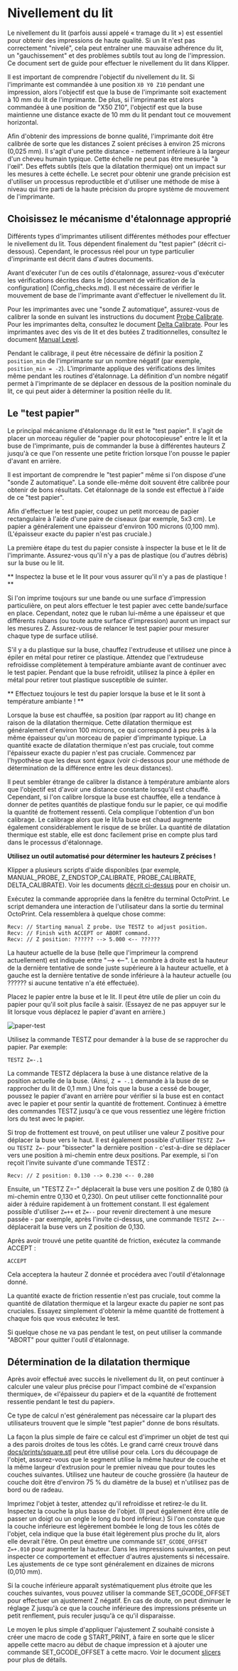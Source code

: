 ﻿# Nivellement du lit

Le nivellement du lit (parfois aussi appelé « tramage du lit ») est essentiel pour obtenir des impressions de haute qualité. Si un lit n'est pas correctement "nivelé", cela peut entraîner une mauvaise adhérence du lit, un "gauchissement" et des problèmes subtils tout au long de l'impression. Ce document sert de guide pour effectuer le nivellement du lit dans Klipper.

Il est important de comprendre l'objectif du nivellement du lit. Si l'imprimante est commandée à une position `X0 Y0 Z10` pendant une impression, alors l'objectif est que la buse de l'imprimante soit exactement à 10 mm du lit de l'imprimante. De plus, si l'imprimante est alors commandée à une position de "X50 Z10", l'objectif est que la buse maintienne une distance exacte de 10 mm du lit pendant tout ce mouvement horizontal.

Afin d'obtenir des impressions de bonne qualité, l'imprimante doit être calibrée de sorte que les distances Z soient précises à environ 25 microns (0,025 mm). Il s'agit d'une petite distance - nettement inférieure à la largeur d'un cheveu humain typique. Cette échelle ne peut pas être mesurée "à l'œil". Des effets subtils (tels que la dilatation thermique) ont un impact sur les mesures à cette échelle. Le secret pour obtenir une grande précision est d'utiliser un processus reproductible et d'utiliser une méthode de mise à niveau qui tire parti de la haute précision du propre système de mouvement de l'imprimante.

## Choisissez le mécanisme d'étalonnage approprié

Différents types d'imprimantes utilisent différentes méthodes pour effectuer le nivellement du lit. Tous dépendent finalement du "test papier" (décrit ci-dessous). Cependant, le processus réel pour un type particulier d'imprimante est décrit dans d'autres documents.

Avant d'exécuter l'un de ces outils d'étalonnage, assurez-vous d'exécuter les vérifications décrites dans le [document de vérification de la configuration] (Config_checks.md). Il est nécessaire de vérifier le mouvement de base de l'imprimante avant d'effectuer le nivellement du lit.

Pour les imprimantes avec une "sonde Z automatique", assurez-vous de calibrer la sonde en suivant les instructions du document [Probe Calibrate](Probe_Calibrate.md). Pour les imprimantes delta, consultez le document [Delta Calibrate](Delta_Calibrate.md). Pour les imprimantes avec des vis de lit et des butées Z traditionnelles, consultez le document [Manual Level](Manual_Level.md).

Pendant le calibrage, il peut être nécessaire de définir la position Z `position_min` de l'imprimante sur un nombre négatif (par exemple, `position_min = -2`). L'imprimante applique des vérifications des limites même pendant les routines d'étalonnage. La définition d'un nombre négatif permet à l'imprimante de se déplacer en dessous de la position nominale du lit, ce qui peut aider à déterminer la position réelle du lit.

## Le "test papier"

Le principal mécanisme d'étalonnage du lit est le "test papier". Il s'agit de placer un morceau régulier de "papier pour photocopieuse" entre le lit et la buse de l'imprimante, puis de commander la buse à différentes hauteurs Z jusqu'à ce que l'on ressente une petite friction lorsque l'on pousse le papier d'avant en arrière.

Il est important de comprendre le "test papier" même si l'on dispose d'une "sonde Z automatique". La sonde elle-même doit souvent être calibrée pour obtenir de bons résultats. Cet étalonnage de la sonde est effectué à l'aide de ce "test papier".

Afin d'effectuer le test papier, coupez un petit morceau de papier rectangulaire à l'aide d'une paire de ciseaux (par exemple, 5x3 cm). Le papier a généralement une épaisseur d'environ 100 microns (0,100 mm). (L'épaisseur exacte du papier n'est pas cruciale.)

La première étape du test du papier consiste à inspecter la buse et le lit de l'imprimante. Assurez-vous qu'il n'y a pas de plastique (ou d'autres débris) sur la buse ou le lit.

** Inspectez la buse et le lit pour vous assurer qu'il n'y a pas de plastique ! **

Si l'on imprime toujours sur une bande ou une surface d'impression particulière, on peut alors effectuer le test papier avec cette bande/surface en place. Cependant, notez que le ruban lui-même a une épaisseur et que différents rubans (ou toute autre surface d'impression) auront un impact sur les mesures Z. Assurez-vous de relancer le test papier pour mesurer chaque type de surface utilisé.

S'il y a du plastique sur la buse, chauffez l'extrudeuse et utilisez une pince à épiler en métal pour retirer ce plastique. Attendez que l'extrudeuse refroidisse complètement à température ambiante avant de continuer avec le test papier. Pendant que la buse refroidit, utilisez la pince à épiler en métal pour retirer tout plastique susceptible de suinter.

** Effectuez toujours le test du papier lorsque la buse et le lit sont à température ambiante ! **

Lorsque la buse est chauffée, sa position (par rapport au lit) change en raison de la dilatation thermique. Cette dilatation thermique est généralement d'environ 100 microns, ce qui correspond à peu près à la même épaisseur qu'un morceau de papier d'imprimante typique. La quantité exacte de dilatation thermique n'est pas cruciale, tout comme l'épaisseur exacte du papier n'est pas cruciale. Commencez par l'hypothèse que les deux sont égaux (voir ci-dessous pour une méthode de détermination de la différence entre les deux distances).

Il peut sembler étrange de calibrer la distance à température ambiante alors que l'objectif est d'avoir une distance constante lorsqu'il est chauffé. Cependant, si l'on calibre lorsque la buse est chauffée, elle a tendance à donner de petites quantités de plastique fondu sur le papier, ce qui modifie la quantité de frottement ressenti. Cela complique l'obtention d'un bon calibrage. Le calibrage alors que le lit/la buse est chaud augmente également considérablement le risque de se brûler. La quantité de dilatation thermique est stable, elle est donc facilement prise en compte plus tard dans le processus d'étalonnage.

**Utilisez un outil automatisé pour déterminer les hauteurs Z précises !**

Klipper a plusieurs scripts d'aide disponibles (par exemple, MANUAL_PROBE, Z_ENDSTOP_CALIBRATE, PROBE_CALIBRATE, DELTA_CALIBRATE). Voir les documents
[décrit ci-dessus](#choose-the-appropriate-calibration-mechanism) pour en choisir un.

Exécutez la commande appropriée dans la fenêtre du terminal OctoPrint. Le script demandera une interaction de l'utilisateur dans la sortie du terminal OctoPrint. Cela ressemblera à quelque chose comme:
```
Recv: // Starting manual Z probe. Use TESTZ to adjust position.
Recv: // Finish with ACCEPT or ABORT command.
Recv: // Z position: ?????? --> 5.000 <-- ??????
```

La hauteur actuelle de la buse (telle que l'imprimeur la comprend actuellement) est indiquée entre "--> <--". Le nombre à droite est la hauteur de la dernière tentative de sonde juste supérieure à la hauteur actuelle, et à gauche est la dernière tentative de sonde inférieure à la hauteur actuelle (ou ?????? si aucune tentative n'a été effectuée).

Placez le papier entre la buse et le lit. Il peut être utile de plier un coin du papier pour qu'il soit plus facile à saisir. (Essayez de ne pas appuyer sur le lit lorsque vous déplacez le papier d'avant en arrière.)

![paper-test](img/paper-test.jpg)

Utilisez la commande TESTZ pour demander à la buse de se rapprocher du papier. Par exemple:
```
TESTZ Z=-.1
```

La commande TESTZ déplacera la buse à une distance relative de la position actuelle de la buse. (Ainsi, `Z = -.1` demande à la buse de se rapprocher du lit de 0,1 mm.) Une fois que la buse a cessé de bouger, poussez le papier d'avant en arrière pour vérifier si la buse est en contact avec le papier et pour sentir la quantité de frottement. Continuez à émettre des commandes TESTZ jusqu'à ce que vous ressentiez une légère friction lors du test avec le papier.

Si trop de frottement est trouvé, on peut utiliser une valeur Z positive pour déplacer la buse vers le haut. Il est également possible d'utiliser `TESTZ Z=+` ou `TESTZ Z=-` pour "bissecter" la dernière position - c'est-à-dire se déplacer vers une position à mi-chemin entre deux positions. Par exemple, si l'on reçoit l'invite suivante d'une commande TESTZ :
```
Recv: // Z position: 0.130 --> 0.230 <-- 0.280
```
Ensuite, un "TESTZ Z=-" déplacerait la buse vers une position Z de 0,180 (à mi-chemin entre 0,130 et 0,230). On peut utiliser cette fonctionnalité pour aider à réduire rapidement à un frottement constant. Il est également possible d'utiliser `Z=++` et `Z=--` pour revenir directement à une mesure passée - par exemple, après l'invite ci-dessus, une commande `TESTZ Z=--` déplacerait la buse vers un Z position de 0,130.

Après avoir trouvé une petite quantité de friction, exécutez la commande ACCEPT :
```
ACCEPT
```
Cela acceptera la hauteur Z donnée et procédera avec l'outil d'étalonnage donné.

La quantité exacte de friction ressentie n'est pas cruciale, tout comme la quantité de dilatation thermique et la largeur exacte du papier ne sont pas cruciales. Essayez simplement d'obtenir la même quantité de frottement à chaque fois que vous exécutez le test.

Si quelque chose ne va pas pendant le test, on peut utiliser la commande "ABORT" pour quitter l'outil d'étalonnage.

## Détermination de la dilatation thermique

Après avoir effectué avec succès le nivellement du lit, on peut continuer à calculer une valeur plus précise pour l'impact combiné de «l'expansion thermique», de «l'épaisseur du papier» et de la «quantité de frottement ressentie pendant le test du papier».

Ce type de calcul n'est généralement pas nécessaire car la plupart des utilisateurs trouvent que le simple "test papier" donne de bons résultats.

La façon la plus simple de faire ce calcul est d'imprimer un objet de test qui a des parois droites de tous les côtés. Le grand carré creux trouvé dans [docs/prints/square.stl](prints/square.stl) peut être utilisé pour cela. Lors du découpage de l'objet, assurez-vous que le segment utilise la même hauteur de couche et la même largeur d'extrusion pour le premier niveau que pour toutes les couches suivantes. Utilisez une hauteur de couche grossière (la hauteur de couche doit être d'environ 75 % du diamètre de la buse) et n'utilisez pas de bord ou de radeau.

Imprimez l'objet à tester, attendez qu'il refroidisse et retirez-le du lit. Inspectez la couche la plus basse de l'objet. (Il peut également être utile de passer un doigt ou un ongle le long du bord inférieur.) Si l'on constate que la couche inférieure est légèrement bombée le long de tous les côtés de l'objet, cela indique que la buse était légèrement plus proche du lit, alors elle devrait l'être. On peut émettre une commande `SET_GCODE_OFFSET Z=+.010` pour augmenter la hauteur. Dans les impressions suivantes, on peut inspecter ce comportement et
effectuer d'autres ajustements si nécessaire. Les ajustements de ce type sont généralement en dizaines de microns (0,010 mm).

Si la couche inférieure apparaît systématiquement plus étroite que les couches suivantes, vous pouvez utiliser la commande SET_GCODE_OFFSET pour effectuer un ajustement Z négatif. En cas de doute, on peut diminuer le réglage Z jusqu'à ce que la couche inférieure des impressions présente un petit renflement, puis reculer jusqu'à ce qu'il disparaisse.

Le moyen le plus simple d'appliquer l'ajustement Z souhaité consiste à créer une macro de code g START_PRINT, à faire en sorte que le slicer appelle cette macro au début de chaque impression et à ajouter une commande SET_GCODE_OFFSET à cette macro. Voir le document [slicers](Slicers.md) pour plus de détails.
